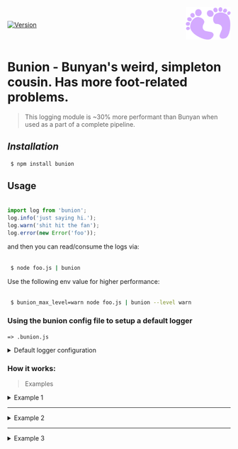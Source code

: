 
<img align="right" width="20%" height="20%" src="https://raw.githubusercontent.com/oresoftware/bunion/master/media/bunion.png">

<br>

[![Version](https://img.shields.io/npm/v/bunion.svg?colorB=green)](https://www.npmjs.com/package/bunion)

<br>

# Bunion - Bunyan's weird, simpleton cousin. Has more foot-related problems.

> This logging module is ~30% more performant than Bunyan when used as a part of a complete pipeline.

## <i> Installation </i>

```bash
 $ npm install bunion
```

## Usage

```typescript

import log from 'bunion';
log.info('just saying hi.');
log.warn('shit hit the fan');
log.error(new Error('foo'));

```

and then you can read/consume the logs via:

```bash

 $ node foo.js | bunion 

```

Use the following env value for higher performance:

```bash

 $ bunion_max_level=warn node foo.js | bunion --level warn

```

### Using the bunion config file to setup a default logger

`=> .bunion.js`

<details>
<summary>Default logger configuration</summary>

```typescript

const getDefaultBunionConf = (): BunionConf => {
  return {
    producer: {
      name: 'default',
      appName: 'default',
      forceRaw: false,
      level: 'TRACE',
      inspect: {
        array: {
          length: 25
        },
        object: {
          depth: 5
        }
      },
      fields: {}
    },
    consumer: {
      localeDateString: 'en-US',
      highlightMatches: true,
      level: 'TRACE',
      match: [],
      matchAny: [],
      matchAll: [],
      transform: {
        keys: {}
      }
    }
  }
};

```
</details>


### How it works:

> Examples
>
<details>
<summary>Example 1</summary>

Something like this:

```bash
echo '{"@bunion":true,"level":"WARN","appName":"my-api","date":"08-22-1984","value":"this is the end"}' | bunion

```

Will display this in your terminal:

```console
08-22-1984 app:my-api WARN  this is the end 
```

</details>

----

<details>

<summary>Example 2</summary>

Something like this:
```bash
 echo '["@bunion","app","INFO",333,"host","date-str",null,"message1"]' | bunion

```

Will display this in your terminal:
```console
date-str app:app INFO message1 
```
</details>

-----

<details>

<summary>Example 3</summary>

Something like this:
```bash
 echo '["@bunion","app","INFO",333,"host","date-str",null,["message1","message2",{"foo":"bar"}]]' | bunion

```

Will display this in your terminal:
```console
date-str app:app INFO  message1 message2 {
  foo: 'bar'
} 
```
</details>






